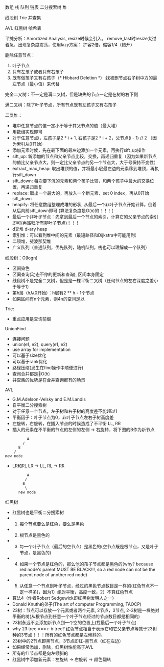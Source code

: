 数组
栈
队列
链表
二分搜索树
堆

线段树
Trie
并查集

AVL
红黑树
哈希表

平摊分析：Amortized Analysis, resize时候会引入。
remove_last时resize太过着急，出现复杂度震荡，使用lazy方案：
扩容2倍，缩容1/4（错开）

删除任意节点：
1. 叶子节点
2. 只有左孩子或者只有右孩子
3. 既有做孩子又有右孩子（* Hibbard Deletion *）:找被删节点右子树中方的最左节点（最小值）来代替

完全二叉树：不一定是满二叉树，但是缺失的节点一定是在树的右下侧

满二叉树：除了叶子节点，所有节点既有左孩子又有右孩子

二叉堆：
- 堆中任意节点的值一定小于等于其父节点的值（最大堆）
- 用数组实现即可
- 对于任意节点i，左孩子是2 * i + 1, 右孩子是2 * i + 2，父节点(i - 1) // 2 （因为索引从0开始）
- 添加元素时候，先在最下面的最左边添加一个元素，再执行sift_up操作
- sift_up: 新添加的节点和父亲节点比较，交换，再递归重复（因为如果新节点的值比父亲节点大，则一定比父亲节点的另一个节点大，大于号保持不变性）
- extract_max_heap: 取出堆顶的值，并将最小层最左边的元素移到堆顶，再执行sift_down
- sift_down: 每次要下沉的元素和两个孩子比较，和两个孩子中最大的交换位置，再递归重复
- replace: 取出一个最大的，再放入一个新元素，set 0 index，再从0开始sift_down
- heapify: 将任意数组整理成堆的形状, 从最后一个非叶子节点开始计算，倒着从后向前sift_down即可 (算法复杂度是O(n)的！！！)
- 最后一个非叶子节点：先拿到最后一个节点的索引，计算它的父亲节点的索引即可(再递归所有非叶子节点)！！！
- d叉堆 d-ary heap
- 索引堆：可以看到堆中间的元素（最短路径和Dijkstra中可能用到）
- 二项堆，斐波那契堆
- 广义队列（普通队列，优先队列，随机队列，栈也可以理解成一个队列）

线段树：O(logn)
- 区间染色
- 区间查询(动态不停的更新和查询), 区间本身固定
- 线段树不是完全二叉树，但是是一棵平衡二叉树（任何节点的左右深度之差小于等于1）
- 第h层（h从0开始）：h层有2 ** h - 1个节点
- 如果区间有n个元素，则4n的空间足以

Trie:
- 重点应用是查询前缀

UnionFind
- 连接问题
- union(e1, e2), query(e1, e2)
- use array for implementation
- 可以基于size优化
- 可以基于rank优化
- 路径压缩(发生在find操作中顺便进行)
- 查询合并都是O(h)
- 并查集的优势是在合并查询都有的场景

AVL
- G.M.Adelson-Velsky and E.M.Landis
- 自平衡二分搜索树
- 对于任意一个节点，左子树和右子树的高度差不能超过1
- 平衡因子：叶子节点为0，非叶子节点左右子树高度差
- 左旋转，右旋转，在插入节点的时候造成了不平衡 LL, RR
- 插入的元素在不平衡的节点的左侧的左侧 -> 右旋转，将下图的B作为新节点
```
          A
        /
      B
    /
new node
```
- LR和RL LR -> LL, RL -> RR
```
          A
         /
        B
         \
      new node
```

红黑树
- 红黑树也是平衡二分搜索树
- 1. 每个节点要么是红色，要么是黑色
- 2. 根节点是黑色的
- 3. 每一个叶子节点（最后的空节点）是黑色的(空节点既是根节点，又是叶子节点，是黑色的)
- 4. 如果一个节点是红色的，那么他的孩子节点都是黑色的(why? because red node's parent MUST BE BLACK!!!, so a red node can not be the parent node of another red node)
- 5. 从任意一个节点到叶子节点，经过的黑色节点数目是一样的(红色节点不一定一样多)，因为1）绝对平衡，高度一致，2）不算红色节点
- 算法4（作者Robert Sedgewick即红黑树发明人之一）
- Donald Knuth的弟子(The art of computer Programming, TAOCP)
- 23树：节点可以存放一个元素或者两个元素, 2节点，3节点, 2-3树是一棵绝对平衡的树(从根节点到任意一个叶子节点经过的节点数目都是相同的)
- 23树永远不会添加新节点到一个空的位置上(找最后一个叶子节点)
- why 23 tree === r-b tree? 红色节点相当于表示它和它父亲节点等效于23树种的3节点！！！所有的红色节点都是左倾斜的。
- 23树中的2节点即黑节点，3节点即红-黑节点（红在左边）
- 如果经常添加，删除，红黑树性能高于AVL
- 所有的红节点都是向左倾斜的
- 红黑树中添加新元素：左旋转 -> 右旋转 -> 颜色翻转